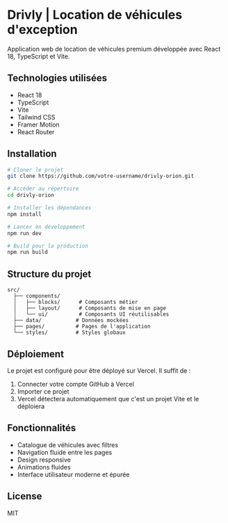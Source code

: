 # Drivly | Location de véhicules d'exception

Application web de location de véhicules premium développée avec React 18, TypeScript et Vite.

## Technologies utilisées

- React 18
- TypeScript
- Vite
- Tailwind CSS
- Framer Motion
- React Router

## Installation

```bash
# Cloner le projet
git clone https://github.com/votre-username/drivly-orion.git

# Accéder au répertoire
cd drivly-orion

# Installer les dépendances
npm install

# Lancer en développement
npm run dev

# Build pour la production
npm run build
```

## Structure du projet

```
src/
  ├── components/
  │   ├── blocks/      # Composants métier
  │   ├── layout/      # Composants de mise en page
  │   └── ui/          # Composants UI réutilisables
  ├── data/           # Données mockées
  ├── pages/          # Pages de l'application
  └── styles/         # Styles globaux
```

## Déploiement

Le projet est configuré pour être déployé sur Vercel. Il suffit de :

1. Connecter votre compte GitHub à Vercel
2. Importer ce projet
3. Vercel détectera automatiquement que c'est un projet Vite et le déploiera

## Fonctionnalités

- Catalogue de véhicules avec filtres
- Navigation fluide entre les pages
- Design responsive
- Animations fluides
- Interface utilisateur moderne et épurée

## License

MIT
